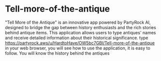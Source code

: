 # Tell-more-of-the-antique
"Tell More of the Antique" is an innovative app powered by PartyRock AI, designed to bridge the gap between history enthusiasts and the rich stories behind antique items. This application allows users to type antiques' names and receive detailed information about their historical significance.
type https://partyrock.aws/u/HardtoHave/OW5bc7GBl/Tell-more-of-the-antique in your web browser, you will see how to use the application, it is easy to follow. You will know the history behind the antiques
